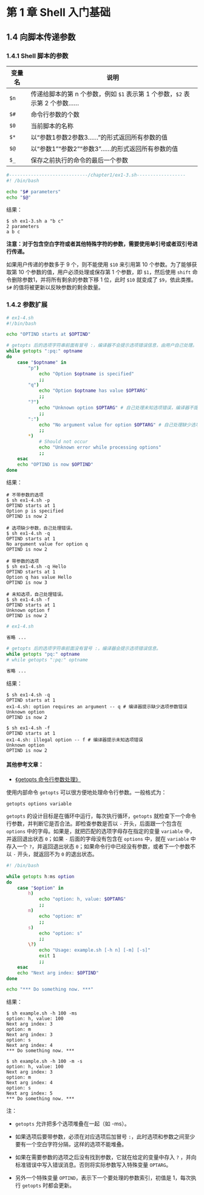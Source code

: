 # 第 1 章 Shell 入门基础

## 1.4 向脚本传递参数

### 1.4.1 Shell 脚本的参数

变量名 | 说明
---|---
`$n` | 传递给脚本的第 n 个参数，例如 `$1` 表示第 1 个参数，`$2` 表示第 2 个参数……
`$#` | 命令行参数的个数
`$0` | 当前脚本的名称
`$*` | 以“参数1参数2参数3……”的形式返回所有参数的值
`$@` | 以“参数1”“参数2”“参数3”……的形式返回所有参数的值
`$_` | 保存之前执行的命令的最后一个参数

```bash
#-----------------------------/chapter1/ex1-3.sh------------------
#! /bin/bash

echo "$# parameters"
echo "$@"
```

结果：
```
$ sh ex1-3.sh a "b c"
2 parameters
a b c
```

**注意：对于包含空白字符或者其他特殊字符的参数，需要使用单引号或者双引号进行传递。**

如果用户传递的参数多于 9 个，则不能使用 `$10` 来引用第 10 个参数。为了能够获取第 10 个参数的值，用户必须处理或保存第 1 个参数，即 `$1`，然后使用 `shift` 命令删除参数1，并将所有剩余的参数下移 1 位，此时 `$10` 就变成了 `$9`，依此类推。`$#` 的值将被更新以反映参数的剩余数量。

### 1.4.2 参数扩展

```bash
# ex1-4.sh
#!/bin/bash

echo "OPTIND starts at $OPTIND"

# getopts 后的选项字符串前面有冒号 :，编译器不会提示选项错误信息，由用户自己处理。
while getopts ":pq:" optname
do
    case "$optname" in
        "p")
            echo "Option $optname is specified"
            ;;
        "q")
            echo "Option $optname has value $OPTARG"
            ;;
        "?")
            echo "Unknown option $OPTARG" # 自己处理未知选项错误，编译器不提示。
            ;;
        ":")
            echo "No argument value for option $OPTARG" # 自己处理缺少选项参数错误，编译器不提示。
            ;;
        *)
            # Should not occur
            echo "Unknown error while processing options"
            ;;
    esac
    echo "OPTIND is now $OPTIND"
done
```

结果：
```
# 不带参数的选项
$ sh ex1-4.sh -p
OPTIND starts at 1
Option p is specified
OPTIND is now 2

# 选项缺少参数，自己处理错误。
$ sh ex1-4.sh -q
OPTIND starts at 1
No argument value for option q
OPTIND is now 2

# 带参数的选项
$ sh ex1-4.sh -q Hello
OPTIND starts at 1
Option q has value Hello
OPTIND is now 3

# 未知选项，自己处理错误。
$ sh ex1-4.sh -f
OPTIND starts at 1
Unknown option f
OPTIND is now 2
```

```bash
# ex1-4.sh

省略 ...

# getopts 后的选项字符串前面没有冒号 :，编译器会提示选项错误信息。
while getopts "pq:" optname
# while getopts ":pq:" optname

省略 ...

```

结果：
```
$ sh ex1-4.sh -q
OPTIND starts at 1
ex1-4.sh: option requires an argument -- q # 编译器提示缺少选项参数错误
Unknown option 
OPTIND is now 2

$ sh ex1-4.sh -f
OPTIND starts at 1
ex1-4.sh: illegal option -- f # 编译器提示未知选项错误
Unknown option 
OPTIND is now 2
```

#### 其他参考文章：

- [《getopts 命令行参数处理》](http://www.cnblogs.com/xiangzi888/archive/2012/04/03/2430736.html)

使用内部命令 `getopts` 可以很方便地处理命令行参数。一般格式为：

`getopts options variable`

`getopts` 的设计目标是在循环中运行，每次执行循环，`getopts` 就检查下一个命令行参数，并判断它是否合法。即检查参数是否以 `-` 开头，后面跟一个包含在 `options` 中的字母。如果是，就把匹配的选项字母存在指定的变量 `variable` 中，并返回退出状态 `0`；如果 `-` 后面的字母没有包含在 `options` 中，就在 `variable` 中存入一个 `?`，并返回退出状态 `0`；如果命令行中已经没有参数，或者下一个参数不以 `-` 开头，就返回不为 `0` 的退出状态。
```bash
#! /bin/bash

while getopts h:ms option
do
    case "$option" in
        h)
            echo "option: h, value: $OPTARG"
            ;;
        m)
            echo "option: m"
            ;;
        s)
            echo "option: s"
            ;;
        \?)
            echo "Usage: example.sh [-h n] [-m] [-s]"
            exit 1
            ;;
    esac
    echo "Next arg index: $OPTIND"
done

echo "*** Do something now. ***"
```

结果：
```
$ sh example.sh -h 100 -ms
option: h, value: 100
Next arg index: 3
option: m
Next arg index: 3
option: s
Next arg index: 4
*** Do something now. ***

$ sh example.sh -h 100 -m -s
option: h, value: 100
Next arg index: 3
option: m
Next arg index: 4
option: s
Next arg index: 5
*** Do something now. ***
```
注：

- `getopts` 允许把多个选项堆叠在一起（如 -ms）。

- 如果选项后要带参数，必须在对应选项后加冒号 `:`，此时选项和参数之间至少要有一个空白字符分隔，这样的选项不能堆叠。

- 如果在需要参数的选项之后没有找到参数，它就在给定的变量中存入 `?` ，并向标准错误中写入错误消息。否则将实际参数写入特殊变量 `OPTARG`。

- 另外一个特殊变量 `OPTIND`，表示下一个要处理的参数索引，初值是 1，每次执行 `getopts` 时都会更新。
